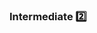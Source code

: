 <div id="title">

### Intermediate :two:

</div>

<div id="body">

<include src="explainWhatWhyNotHow/unit-inParent-asPanel.md" boilerplate />

</div>

<div id="extras">

<include src="exercises.md" />

</div>